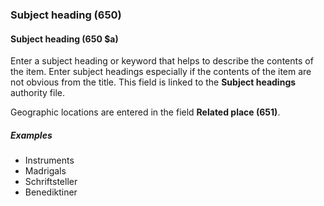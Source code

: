 ### Subject heading (650)

#### Subject heading (650 $a)
Enter a subject heading or keyword that helps to describe the contents of the item. Enter subject headings especially if
the contents of the item are not obvious from the title. This field is linked to the **Subject headings** authority file.

Geographic locations are entered in the field **Related place (651)**.

##### Examples
- Instruments
- Madrigals
- Schriftsteller
- Benediktiner
